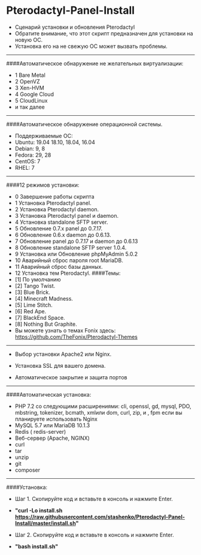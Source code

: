 # Pterodactyl-Panel-Install
* Сценарий установки и обновления Pterodactyl
* Обратите внимание, что этот скрипт предназначен для установки на новую ОС.
* Установка его на не свежую ОС может вызвать проблемы.
--------------------------------
####Автоматическое обнаружение не желательных виртуализации:
* 1 Bare Metal
* 2 OpenVZ
* 3 Xen-HVM
* 4 Google Cloud
* 5 CloudLinux
* и так далее
--------------------------------
####Автоматическое обнаружение операционной системы.
* Поддерживаемые ОС:
* Ubuntu: 19.04 18.10, 18.04, 16.04
* Debian: 9, 8
* Fedora: 29, 28
* CentOS: 7
* RHEL: 7
--------------------------------
####12 режимов установки:
* 0 Завершение работы скрипта
* 1 Установка Pterodactyl panel.
* 2 Установка Pterodactyl daemon.
* 3 Установка Pterodactyl panel и daemon.
* 4 Установка standalone SFTP server.
* 5 Обновление 0.7.x panel до 0.7.17.
* 6 Обновление 0.6.x daemon до 0.6.13.
* 7 Обновление panel до 0.7.17 и daemon до 0.6.13
* 8 Обновление standalone SFTP server 1.0.4.
* 9 Установка или Обновление phpMyAdmin 5.0.2
* 10 Аварийный сброс пароля root MariaDB.
* 11 Аварийный сброс базы данных.
* 12 Установка тем Pterodactyl.
####Темы:
* [1] По умолчанию
* [2] Tango Twist.
* [3] Blue Brick.
* [4] Minecraft Madness.
* [5] Lime Stitch.
* [6] Red Ape.
* [7] BlackEnd Space.
* [8] Nothing But Graphite.
* Вы можете узнать о темах Fonix здесь: https://github.com/TheFonix/Pterodactyl-Themes
--------------------------------
* Выбор установки Apache2 или Nginx.

* Установка SSL для вашего домена.

* Автоматическое закрытие и защита портов
--------------------------------
####Автоматическая установка:
* PHP 7.2 со следующими расширениями: cli, openssl, gd, mysql, PDO, mbstring, tokenizer, bcmath, xmlили dom, curl, zip, и , fpm если вы планируете использовать Nginx
* MySQL 5.7 или MariaDB 10.1.3
* Redis ( redis-server)
* Веб-сервер (Apache, NGINX)
* curl
* tar
* unzip
* git
* composer
--------------------------------
####Установка:
* Шаг 1. Скопируйте код и вставьте в консоль и нажмите Enter.

* **"curl -Lo install.sh https://raw.githubusercontent.com/stashenko/Pterodactyl-Panel-Install/master/install.sh"**

* Шаг 2. Скопируйте код и вставьте в консоль и нажмите Enter.

* **"bash install.sh"**
